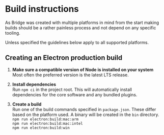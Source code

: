 # Build instructions

As Bridge was created with multiple platforms in mind from the start making builds should be a rather painless process and not depend on any specific tooling.

Unless specified the guidelines below apply to all supported platforms.

## Creating an Electron production build

1. **Make sure a compatible version of Node is installed on your system**  
Most often the preferred version is the latest LTS release.

2. **Install dependencies**  
Run `npm ci` in the project root. This will automatically install dependencies for the core software and any bundled plugins.

3. **Create a build**  
Run one of the build commands specified in `package.json`. These differ based on the platform used. A binary will be created in the `bin` directory.   
`npm run electron:build:mac:arm`  
`npm run electron:build:mac:intel`  
`npm run electron:build:win`